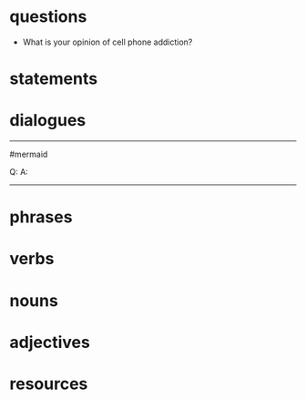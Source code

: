 # questions
- What is your opinion of cell phone addiction?
# statements

# dialogues
---
#mermaid 

Q: 
A: 

---
# phrases

# verbs

# nouns

# adjectives

# resources
